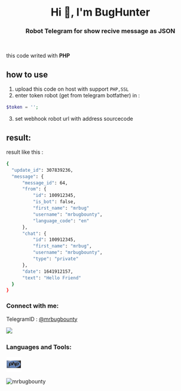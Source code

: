 <h1 align="center">Hi 👋, I'm BugHunter</h1>
<h3 align="center">Robot Telegram for show recive message as JSON</h3>


<p align="left"> <a href="https://twitter.com/" target="blank"><img src="https://img.shields.io/twitter/follow/?logo=twitter&style=for-the-badge" alt="" /></a> </p>

this code writed with **PHP**

## how to use
1. upload this code on host with support `PHP,SSL`
2. enter token robot (get from telegram botfather) in :
  ```php
  $token = '';
```

3. set webhook robot url with address sourcecode 

## result:
result like this :
  ```bash
  {
    "update_id": 307839236,
    "message": {
        "message_id": 64,
        "from": {
            "id": 100912345,
            "is_bot": false,
            "first_name": "mrbug"
            "username": "mrbugbounty",
            "language_code": "en"
        },
        "chat": {
            "id": 100912345,
            "first_name": "mrbug",
            "username": "mrbugbounty",
            "type": "private"
        },
        "date": 1641912157,
        "text": "Hello Friend"
    }
}
  ```


<h3 align="left">Connect with me:</h3>
	
TelegramID : [@mrbugbounty](https://t.me/mrbugbounty)

<a href="http://www.coffeete.ir/BugHunter"><img src="http://www.coffeete.ir/images/buttons/lemonchiffon.png" style="width:260px;" /></a>

<h3 align="left">Languages and Tools:</h3>
<p align="left"> <a href="https://www.php.net" target="_blank" rel="noreferrer"> <img src="https://raw.githubusercontent.com/devicons/devicon/master/icons/php/php-original.svg" alt="php" width="40" height="40"/> </a> </p>
<p align="left"> <img src="https://komarev.com/ghpvc/?username=mrbugbounty&label=Profile%20views&color=0e75b6&style=flat" alt="mrbugbounty" /> </p>

